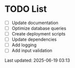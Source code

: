 # TODO List

- [ ] Update documentation
- [ ] Optimize database queries
- [ ] Create deployment scripts
- [ ] Update dependencies
- [ ] Add logging
- [ ] Add input validation

Last updated: 2025-06-19 03:13
